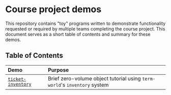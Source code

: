 # Course project demos

This repository contains "toy" programs written to demonstrate functionality requested
or required by multiple teams completing the course project. This document serves as a 
short table of contents and summary for these demos.

## Table of Contents

|Demo   |Purpose                       |
|:------|:-----------------------------|
|[`ticket-inventory`](ticket-inventory/)| Brief zero-volume object tutorial using `term-world`'s `inventory` system |